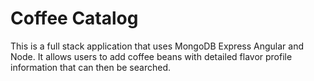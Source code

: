 # Coffee Catalog

This is a full stack application that uses MongoDB Express Angular and Node. It allows users to add coffee beans with detailed flavor profile information that can then be searched.